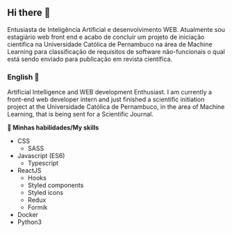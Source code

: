 ## Hi there 👋

Entusiasta de Inteligência Artificial e desenvolvimento WEB. Atualmente sou estagiário web front end e acabo de concluir um projeto de iniciação científica na Universidade Católica de Pernambuco na área de Machine Learning para classificação de requisitos de software não-funcionais o qual está sendo enviado para publicação em revista científica.

### English 🍁

Artificial Intelligence and WEB development Enthusiast. I am currently a front-end web developer intern and just finished a scientific initiation project at the Universidade Católica de Pernambuco, in the area of Machine Learning, that is being sent for a Scientific Journal.

**🔬 Minhas habilidades/My skills**
- CSS
  - SASS
- Javascript (ES6)
  - Typescript
- ReactJS
  - Hooks
  - Styled components
  - Styled icons
  - Redux
  - Formik
- Docker
- Python3
